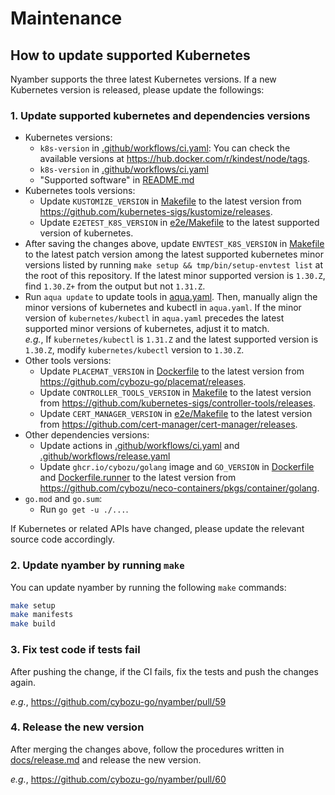 # Maintenance

## How to update supported Kubernetes

Nyamber supports the three latest Kubernetes versions.
If a new Kubernetes version is released, please update the followings:

### 1. Update supported kubernetes and dependencies versions

- Kubernetes versions:
  - `k8s-version` in [.github/workflows/ci.yaml](/.github/workflows/ci.yaml): You can check the available versions at <https://hub.docker.com/r/kindest/node/tags>.
  - `k8s-version` in [.github/workflows/ci.yaml](/.github/workflows/ci.yaml)
  - "Supported software" in [README.md](/README.md)
- Kubernetes tools versions:
  - Update `KUSTOMIZE_VERSION` in [Makefile](/Makefile) to the latest version from <https://github.com/kubernetes-sigs/kustomize/releases>.
  - Update `E2ETEST_K8S_VERSION` in [e2e/Makefile](/e2e/Makefile) to the latest supported version of kubernetes.
- After saving the changes above, update `ENVTEST_K8S_VERSION` in [Makefile](/Makefile) to the latest patch version among the latest supported kubernetes minor versions listed by running `make setup && tmp/bin/setup-envtest list` at the root of this repository. If the latest minor supported version is `1.30.Z`, find `1.30.Z+` from the output but not `1.31.Z`.
- Run `aqua update` to update tools in [aqua.yaml](/aqua.yaml). Then, manually align the minor versions of kubernetes and kubectl in `aqua.yaml`. If the minor version of `kubernetes/kubectl` in `aqua.yaml` precedes the latest supported minor versions of kubernetes, adjust it to match.  
  _e.g._, If `kubernetes/kubectl` is `1.31.Z` and the latest supported version is `1.30.Z`, modify `kubernetes/kubectl` version to `1.30.Z`.
- Other tools versions:
  - Update `PLACEMAT_VERSION` in [Dockerfile](/Dockerfile) to the latest version from <https://github.com/cybozu-go/placemat/releases>.
  - Update `CONTROLLER_TOOLS_VERSION` in [Makefile](/Makefile) to the latest version from <https://github.com/kubernetes-sigs/controller-tools/releases>.
  - Update `CERT_MANAGER_VERSION` in [e2e/Makefile](/e2e/Makefile) to the latest version from <https://github.com/cert-manager/cert-manager/releases>.
- Other dependencies versions:
  - Update actions in [.github/workflows/ci.yaml](/.github/workflows/ci.yaml) and [.github/workflows/release.yaml](/.github/workflows/release.yaml)
  - Update `ghcr.io/cybozu/golang` image and `GO_VERSION` in [Dockerfile](/Dockerfile) and [Dockerfile.runner](/Dockerfile.runner) to the latest version from <https://github.com/cybozu/neco-containers/pkgs/container/golang>.
- `go.mod` and `go.sum`:
  - Run `go get -u ./...`.

If Kubernetes or related APIs have changed, please update the relevant source code accordingly.

### 2. Update nyamber by running `make`

You can update nyamber by running the following `make` commands:

```sh
make setup
make manifests
make build
```

### 3. Fix test code if tests fail

After pushing the change, if the CI fails, fix the tests and push the changes again.

_e.g._, <https://github.com/cybozu-go/nyamber/pull/59>

### 4. Release the new version

After merging the changes above, follow the procedures written in [docs/release.md](/docs/release.md) and release the new version.

_e.g._, <https://github.com/cybozu-go/nyamber/pull/60>
